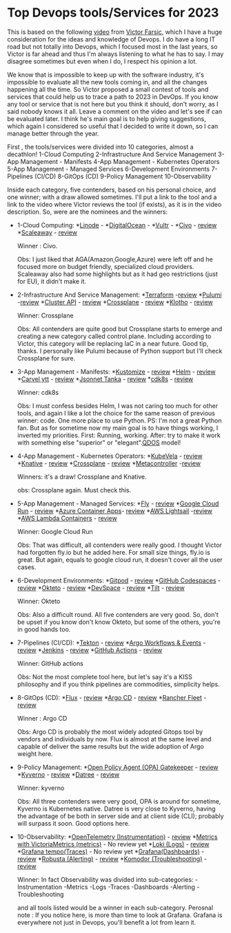 # Top Devops tools/Services for 2023

This is based on the following [video](https://youtu.be/-zKYT2I_WhE) from [Victor Farsic](https://twitter.com/vfarcic), which I have a huge consideration for the ideas and knowledge of Devops. I do have a long IT road but not totally into Devops, which I focused most in the last years, so Victor is far ahead and thus I'm always listening to what he has to say. I may disagree sometimes but even when I do, I respect his opinion a lot.

We know that is impossible to keep up with the software industry, it's impossible to evaluate all the new tools coming in, and all the changes happening all the time. So Victor proposed a small contest of tools and services that could help us to trace a path to 2023 in DevOps. If you know any tool or service that is not here but you think it should, don't worry, as I said nobody knows it all. Leave a comment on the video and let's see if can be evaluated later. I think he's main goal is to help giving suggestions, which again I considered so useful that I decided to write it down, so I can manage better through the year. 

First , the tools/services were divided into 10 categories, almost a decathlon!
 1-Cloud Computing
 2-Infrastructure And Service Management
 3-App Management - Manifests
 4-App Management - Kubernetes Operators
 5-App Management - Managed Services
 6-Development Environments
 7-Pipelines (CI/CD)
 8-GitOps (CD)
 9-Policy Management
 10-Observability

 Inside each category, five contenders, based on his personal choice, and one winner; with a draw allowed sometimes. I'll put a link to the tool and a link to the video where Victor reviews the tool (if exists), as it is in the video description. So, were are the nominees and the winners:
  
* 1-Cloud Computing:
    *[Linode](linode.com) - 
    *[DigitalOcean](digitalocean.com) -
    *[Vultr](vultur.com) -
    *[Civo](civo.com) - [review](https://www.youtube.com/watch?v=SwOIlzXLIw4&t=0s)
    *[Scaleaway](scaleaway.com) - [review](https://www.youtube.com/watch?v=VlBiLFaSi7Y&t=0s)

    Winner : Civo. 
    
    Obs: I just liked that AGA(Amazon,Google,Azure) were left off and he focused more on budget friendly, specialized cloud providers. Scaleaway also had some highlights but as it had geo restrictions (just for EU), it didn't make it. 
    
* 2-Infrastructure And Service Management:
    *[Terraform](terraform.io) -[review](https://www.youtube.com/watch?v=RaoKcJGchKM&t=0s)
    *[Pulumi](Pulumi.com) -[review](https://www.youtube.com/watch?v=oE3BUi_N0qc&t=0s)
    *[Cluster API](cluster-api.sigs.k8.io) - [review](https://www.youtube.com/watch?v=8yUDUhZ6ako&t=0s)
    *[Crossplane](crossplane.io) - [review](https://www.youtube.com/watch?v=n8KjVmuHm7A&t=0s)
    *[Klotho](klo.dev) - [review](https://www.youtube.com/watch?v=1xVU8CZIJeU&t=0s)

    Winner: Crossplane
    
    Obs: All contenders are quite good but Crossplane starts to emerge and creating a new category called control plane. Including according to Victor, this category will be replacing IaC in a near future. Good tip, thanks. I personally like Pulumi because of Python support but I'll check Crossplane for sure.

* 3-App Management - Manifests:
    *[Kustomize](kustomize.io) - [review](https://www.youtube.com/watch?v=Twtbg6LFnAg&t=0s)
    *[Helm](helm.sh) - [review](https://www.youtube.com/watch?v=ZMFYSm0ldQ0&t=0s)
    *[Carvel ytt](carvel.dev) - [review](https://www.youtube.com/watch?v=DLnXkH2keNg&t=0s)
    *[Jsonnet Tanka](tanka.dev) - [review](https://www.youtube.com/watch?v=-qpcsUXElYc&t=0s)
    *[cdk8s](cdk8s.io) - [review](https://www.youtube.com/watch?v=F2DKtax0NLU&t=0s)

    Winner: cdk8s

    Obs: I must confess besides Helm, I was not caring too much for other tools, and again I like a lot the choice for the same reason of previous winner: code. One more place to use Python. PS: I'm not a great Python fan. But as for sometime now my main goal is to have things working, I inverted my priorities. First: Running, working. After: try to make it work with something else "superior" or "elegant".[QDOS](https://youtu.be/R2Qh0O3Dt10) model!
    
* 4-App Management - Kubernetes Operators:
    *[KubeVela](kubevel.io) - [review](https://www.youtube.com/watch?v=2CBu6sOTtwk&t=0s)
    *[Knative](knative.dev) - [review](https://www.youtube.com/watch?v=8vrLEbwSu7U&t=0s)
    *[Crossplane](crossplane.io) - [review](https://www.youtube.com/watch?v=n8KjVmuHm7A&t=0s)
    *[Metacontroller](https://metacontroller.github.io/metacontroller/) -[review](https://www.youtube.com/watch?v=3xkLYOpXy2U&t=0s)

    Winners: it's a draw! Crossplane and Knative. 
    
    obs: Crossplane again. Must check this.  

* 5-App Management - Managed Services:
    *[Fly](fly.io) - [review](https://www.youtube.com/watch?v=tuPmhciyfIA&t=0s)
    *[Google Cloud Run](cloud.google.com/run) - [review](https://www.youtube.com/watch?v=Jq8MY1ZGjno&t=0s)
    *[Azure Container Apps](https://learn.microsoft.com/en-us/azure/container-apps/overview)- [review](https://www.youtube.com/watch?v=iV7WrsxExdY&t=0s)
    *[AWS Lightsail](aws.amazon.com/lightsail) -[review](https://www.youtube.com/watch?v=CWXrW2rgego&t=0s)
    *[AWS Lambda Containers](aws.amazon.com/lambda) - [review](https://www.youtube.com/watch?v=DsQbBVr-GwU&t=0s)

    Winner: Google Cloud Run 
    
    Obs: That was difficult, all contenders were really good. I thought Victor had forgotten fly.io but he added here. For small size things, fly.io is great. But again, equals to google cloud run, it doesn't cover all the user cases.
    
* 6-Development Environments:
    *[Gitpod](gitpod.io) - [review](https://www.youtube.com/watch?v=QV1fYt-7SLU&t=0s)
    *[GitHub Codespaces](github.com/features/codespaces) -[review](https://www.youtube.com/watch?v=tSQJwGcHsGY&t=0s)
    *[Okteto](okteto.com) - [review](https://www.youtube.com/watch?v=RTo9Pvo_yiY&t=0s)
    *[DevSpace](devspace.sh) - [review](https://www.youtube.com/watch?v=nQly_CEjJc4&t=0s)
    *[Tilt](tilt.dev) - [review](https://www.youtube.com/watch?v=fkODRlobR9I&t=0s)

    Winner: Okteto

    Obs: Also a difficult round. All five contenders are very good. So, don't be upset if you know don't know Okteto, but some of the others, you're in good hands too.

* 7-Pipelines (CI/CD):
    *[Tekton](tekton.dev) - [review](https://www.youtube.com/watch?v=7mvrpxz_BfE&t=0s)
    *[Argo Workflows & Events](argoproj.github.io/workflows) - [review](https://www.youtube.com/watch?v=UMaivwrAyTA&t=0s)
    *[Jenkins](jenkins.io) - [review](https://www.youtube.com/watch?v=2Kc3fUJANAc&t=0s)
    *[GitHub Actions](github.com/features/actions) - [review](https://www.youtube.com/watch?v=eZcAvTb0rbA&t=0s)
    
    Winner: GitHub actions

    Obs: Not the most complete tool here, but let's say it's a KISS philosophy and if you think pipelines are commodities, simplicity helps. 


* 8-GitOps (CD):
    *[Flux](fluxcd.io) - [review](https://www.youtube.com/watch?v=R6OeIgb7lUI&t=0s)
    *[Argo CD](argoproj.github.io/cd) - [review](https://www.youtube.com/watch?v=vpWQeoaiRM4&t=0s)
    *[Rancher Fleet](fleet.rancher.io) - [review](https://www.youtube.com/watch?v=rIH_2CUXmwM&t=0s)

    Winner : Argo CD

    Obs: Argo CD is probably the most widely adopted Gitops tool by vendors and individuals by now. Flux is almost at the same level and capable of deliver the same results but the wide adoption of Argo weight here.   
    
* 9-Policy Management:
    *[Open Policy Agent (OPA) Gatekeeper](https://open-policy-agent.github.io/gatekeeper/) - [review](https://www.youtube.com/watch?v=14lGc7xMAe4&t=0s)
    *[Kyverno](kyverno.io) - [review](https://www.youtube.com/watch?v=DREjzfTzNpA&t=0s)
    *[Datree](datree.io) - [review](https://www.youtube.com/watch?v=3jZTqCETW2w&t=0s)

    Winner: kyverno

    Obs: All three contenders were very good, OPA is around for sometime, Kyverno is Kubernetes native. Datree is very close to Kyverno, having the advantage of be both in server side and at client side (CLI); probably will surpass it soon. Good options here.   

* 10-Observability:
    *[OpenTelemetry (Instrumentation)](opentelemetry.io) - [review](https://www.youtube.com/watch?v=oe5YYh9mhzw&t=0s)
    *[Metrics with VictoriaMetrics (metrics)](victoriametrics.com) - No review yet
    *[Loki (Logs)](grafana.com/oss/loki) - [review](https://www.youtube.com/watch?v=XR_yWlOEGiA&t=0s)
    *[Grafana tempo(Traces)](grafana.com/oss/tempo) - No review yet
    *[Grafana(Dashboards)](grafana.com/oss/grafana) - [review](https://www.youtube.com/watch?v=XR_yWlOEGiA&t=0s)
    *[Robusta (Alerting)](robusta.dev) - [review](https://www.youtube.com/watch?v=2P76WVVua8w&t=0s)
    *[Komodor (Troubleshooting)](komodor.com) - [review](https://www.youtube.com/watch?v=GNPS0sAajQ0&t=0s)

    Winner: In fact Observability was divided into sub-categories:
        -Instrumentation
        -Metrics
        -Logs
        -Traces
        -Dashboards
        -Alerting
        -Troubleshooting
    
    and all tools listed would be a winner in each sub-category. Perosnal note : If you notice here, is more than time to look at Grafana. Grafana is everywhere not just in Devops, you'll benefit a lot from learn it. 





    




